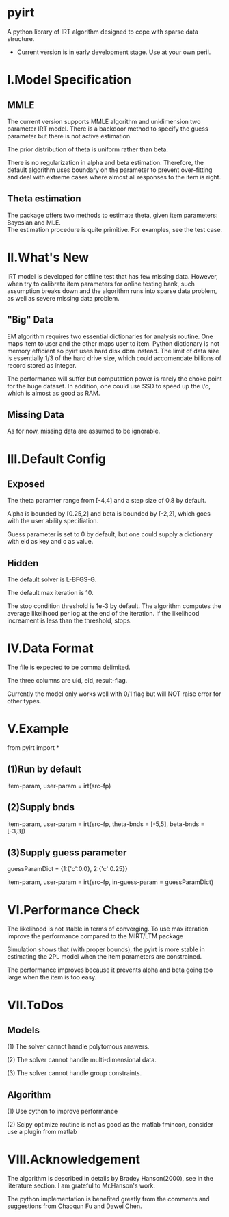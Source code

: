 pyirt
=====

A python library of IRT algorithm designed to cope with sparse data structure.

- Current version is in early development stage. Use at your own peril.


I.Model Specification
===================

## MMLE
The current version supports MMLE algorithm and unidimension two parameter
IRT model. There is a backdoor method to specify the guess parameter but there
is not active estimation.

The prior distribution of theta is uniform rather than beta.

There is no regularization in alpha and beta estimation. Therefore, the default
algorithm uses boundary on the parameter to prevent over-fitting and deal with
extreme cases where almost all responses to the item is right.

## Theta estimation
The package offers two methods to estimate theta, given item parameters: Bayesian and MLE. <br>
The estimation procedure is quite primitive. For examples, see the test case.  

II.What's New
==========

IRT model is developed for offline test that has few missing data. However,
when try to calibrate item parameters for online testing bank, such assumption
breaks down and the algorithm runs into sparse data problem, as well as severe
missing data problem.

## "Big" Data
EM algorithm requires two essential dictionaries for analysis routine. One maps
item to user and the other maps user to item. Python dictionary is not memory
efficient so pyirt uses hard disk dbm instead. The limit of data size is
essentially 1/3 of the hard drive size, which could accomendate billions of
record stored as integer.

The performance will suffer but computation power is rarely the choke point for
the huge dataset. In addition, one could use SSD to speed up the i/o, which is
almost as good as RAM. 

## Missing Data

As for now, missing data are assumed to be ignorable.

III.Default Config
===========
## Exposed
The theta paramter range from [-4,4] and a step size of 0.8 by default.

Alpha is bounded by [0.25,2] and beta is bounded by [-2,2], which goes with the user ability
specifiation. 

Guess parameter is set to 0 by default, but one could supply a dictionary with eid as key and c as value.


## Hidden
The default solver is L-BFGS-G. 

The default max iteration is 10.

The stop condition threshold is 1e-3 by default. The algorithm computes the
average likelihood per log at the end of the iteration. If the likelihood
increament is less than the threshold, stops.

IV.Data Format
=========
The file is expected to be comma delimited. 

The three columns are uid, eid, result-flag.

Currently the model only works well with 0/1 flag but will NOT raise error for
other types.



V.Example
=========
from pyirt import *

## (1)Run by default
item-param, user-param = irt(src-fp)

## (2)Supply bnds
item-param, user-param = irt(src-fp, theta-bnds = [-5,5], beta-bnds = [-3,3])

## (3)Supply guess parameter
guessParamDict = {1:{'c':0.0}, 2:{'c':0.25}}

item-param, user-param = irt(src-fp, in-guess-param = guessParamDict)



VI.Performance Check
=======
The likelihood is not stable in terms of converging. 
To use max iteration improve the performance compared to the MIRT/LTM package

Simulation shows that (with proper bounds), the pyirt is more stable in
estimating the 2PL model when the item parameters are constrained.

The performance improves because it prevents alpha and beta going too
large when the item is too easy. 



VII.ToDos
===========

## Models
(1) The solver cannot handle polytomous answers.

(2) The solver cannot handle multi-dimensional data.

(3) The solver cannot handle group constraints.

## Algorithm
(1) Use cython to improve performance

(2) Scipy optimize routine is not as good as the matlab fmincon, consider use a
plugin from matlab


VIII.Acknowledgement
==============
The algorithm is described in details by Bradey Hanson(2000), see in the
literature section. I am grateful to Mr.Hanson's work.

The python implementation is benefited greatly from the comments and suggestions from Chaoqun Fu and Dawei Chen.


